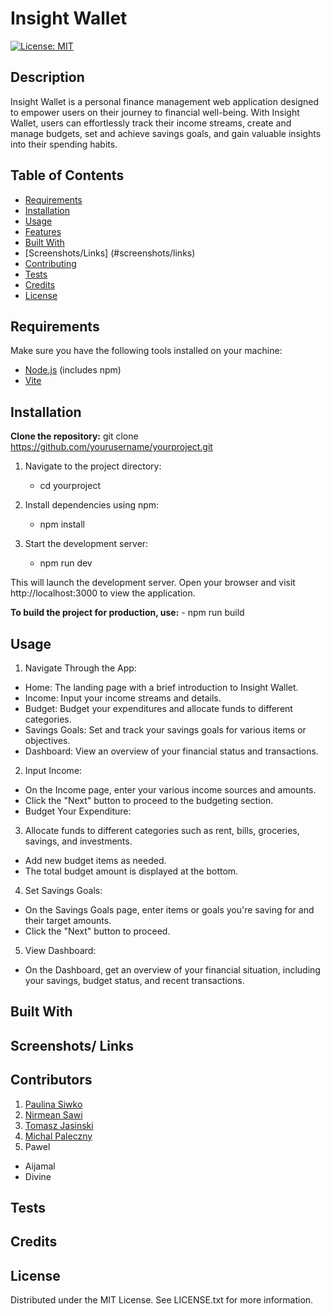 <!-- # Final Project

## Application Requirements

You and your group will use everything you’ve learned to create a real-world client-side single-page application that you’ll be able to showcase to potential employers. The user story and acceptance criteria will depend on the project that you create, but your project must fulfill the following requirements:

* Must use ReactJS.

* Must use Node.

* Must have both GET and POST routes for retrieving and adding new data.

* Must deploy this application using Netlify.

* Must utilize at least two libraries, packages, or technologies that we haven't discussed.

* Must have a polished front end/UI.

* Must meet good quality coding standards (indentation, scoping, naming).

* Have a quality README (with unique name, description, technologies used, screenshot, and link to deployed application).

## Presentation Requirements

Use this [project presentation template](https://docs.google.com/presentation/d/1_u8TKy5zW5UlrVQVnyDEZ0unGI2tjQPDEpA0FNuBKAw/edit?usp=sharing) to address the following:

* Elevator pitch: a one minute description of your application.

* Concept: What is your user story? What was your motivation for development?

* Process: What were the technologies used? How were tasks and group roles broken down and assigned? What challenges did you encounter? What were your successes?

* Demo: Show your stuff!

* Directions for future development

* Links to to the deployed application and the GitHub repository -->

# Insight Wallet

[![License: MIT](https://img.shields.io/badge/License-MIT-yellow.svg)](https://opensource.org/licenses/MIT)

## Description

Insight Wallet is a personal finance management web application designed to empower users on their journey to financial well-being. With Insight Wallet, users can effortlessly track their income streams, create and manage budgets, set and achieve savings goals, and gain valuable insights into their spending habits.

## Table of Contents

- [Requirements](#installation)
- [Installation](#installation)
- [Usage](#usage)
- [Features](#features)
- [Built With](#tests)
- [Screenshots/Links] (#screenshots/links)
- [Contributing](#contributing)
- [Tests](#tests)
- [Credits](#tests)
- [License](#license)

## Requirements

Make sure you have the following tools installed on your machine:

- [Node.js](https://nodejs.org/) (includes npm)
- [Vite](https://vitejs.dev/)

## Installation

**Clone the repository:**
git clone https://github.com/yourusername/yourproject.git

1. Navigate to the project directory:
    - cd yourproject

2. Install dependencies using npm:
    - npm install

3. Start the development server:
    - npm run dev

This will launch the development server. Open your browser and visit http://localhost:3000 to view the application.

**To build the project for production, use:**
    - npm run build

## Usage

1. Navigate Through the App:

- Home: The landing page with a brief introduction to Insight Wallet.
- Income: Input your income streams and details.
- Budget: Budget your expenditures and allocate funds to different categories.
- Savings Goals: Set and track your savings goals for various items or objectives.
- Dashboard: View an overview of your financial status and transactions.

2. Input Income:

- On the Income page, enter your various income sources and amounts.
- Click the "Next" button to proceed to the budgeting section.
- Budget Your Expenditure:

3. Allocate funds to different categories such as rent, bills, groceries, savings, and investments.
- Add new budget items as needed.
- The total budget amount is displayed at the bottom.

4. Set Savings Goals:
- On the Savings Goals page, enter items or goals you're saving for and their target amounts.
- Click the "Next" button to proceed.

5. View Dashboard:
- On the Dashboard, get an overview of your financial situation, including your savings, budget status, and recent transactions.


## Built With

## Screenshots/ Links

## Contributors

1. [Paulina Siwko](https://github.com/paulinasiwko)
2. [Nirmean Sawi](https://github.com/Nirmean)
3. [Tomasz Jasinski](https://github.com/TomixJasina)
4. [Michal Paleczny](https://github.com/MrKatrish)
5. Pawel
- Aijamal
- Divine

## Tests

## Credits

## License

Distributed under the MIT License. See LICENSE.txt for more information.
